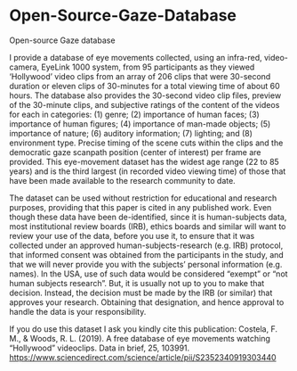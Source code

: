# Open-Source-Gaze-Database
Open-source Gaze database

I provide a database of eye movements collected, using an infra-red, video-camera, EyeLink 1000 system, from 95 participants as they viewed ‘Hollywood’ video clips from an array of 206 clips that were 30-second duration or eleven clips of 30-minutes for a total viewing time of about 60 hours. The database also provides the 30-second video clip files, preview of the 30-minute clips, and subjective ratings of the content of the videos for each in categories: (1) genre; (2) importance of human faces; (3) importance of human figures; (4) importance of man-made objects; (5) importance of nature; (6) auditory information; (7) lighting; and (8) environment type. Precise timing of the scene cuts within the clips and the democratic gaze scanpath position (center of interest) per frame are provided. This eye-movement dataset has the widest age range (22 to 85 years) and is the third largest (in recorded video viewing time) of those that have been made available to the research community to date.

The dataset can be used without restriction for educational and research purposes, providing that this paper is cited in any published work. Even though these data have been de-identified, since it is human-subjects data, most institutional review boards (IRB), ethics boards and similar will want to review your use of the data, before you use it, to ensure that it was collected under an approved human-subjects-research (e.g. IRB) protocol, that informed consent was obtained from the participants in the study, and that we will never provide you with the subjects’ personal information (e.g. names). In the USA, use of such data would be considered “exempt” or “not human subjects research”. But, it is usually not up to you to make that decision. Instead, the decision must be made by the IRB (or similar) that approves your research. Obtaining that designation, and hence approval to handle the data is your responsibility.


If you do use this dataset I ask you kindly cite this publication:
Costela, F. M., & Woods, R. L. (2019). A free database of eye movements watching “Hollywood” videoclips. Data in brief, 25, 103991.
https://www.sciencedirect.com/science/article/pii/S2352340919303440


